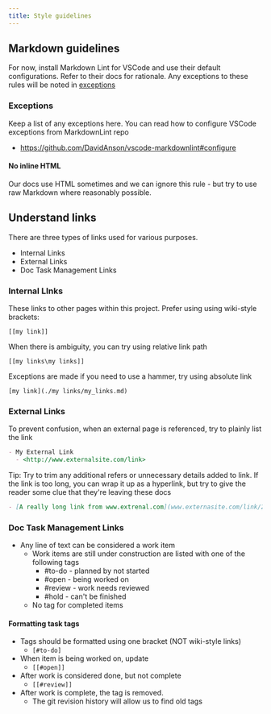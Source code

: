```yaml
---
title: Style guidelines
---
```


## Markdown guidelines

For now, install Markdown Lint for VSCode and use their default configurations. Refer to their docs for rationale. Any exceptions to these rules will be noted in [exceptions](#exceptions)

### Exceptions

Keep a list of any exceptions here. You can read how to configure VSCode exceptions from MarkdownLint repo

- <https://github.com/DavidAnson/vscode-markdownlint#configure>

#### No inline HTML

Our docs use HTML sometimes and we can ignore this rule - but try to use raw Markdown where reasonably possible.

## Understand links

There are three types of links used for various purposes.

- Internal Links
- External Links
- Doc Task Management Links

### Internal LInks

These links to other pages within this project. Prefer using  using wiki-style brackets:

`[[my link]]`

When there is ambiguity, you can try using relative link path

``[[my links\my links]]``

Exceptions are made if you need to use a hammer, try using absolute link

`[my link](./my links/my_links.md)`

### External Links

To prevent confusion, when an external page is referenced, try to plainly list the link

```markdown
- My External Link
  - <http://www.externalsite.com/link>
```

Tip: Try to trim any additional refers or unnecessary details added to link. If the link is too long, you can wrap it up as a hyperlink, but try to give the reader some clue that they're leaving these docs

```markdown
- [A really long link from www.extrenal.com](www.externasite.com/link/23SDfgetffFFF34t46gf333fjjJdj/E93Fjajgjgaaa353436)
```

### Doc Task Management Links

- Any line of text can be considered a work item
  - Work items are still under construction are listed with one of the following tags
    - #to-do - planned by not started
    - #open - being worked on
    - #review - work needs reviewed
    - #hold - can't be finished
  - No tag for completed items

#### Formatting task tags

- Tags should be formatted using one bracket (NOT wiki-style links)
  - `[#to-do]`
- When item is being worked on, update
  - `[[#open]]`
- After work is considered done, but not complete
  - `[[#review]]`
- After work is complete, the tag is removed.
  - The git revision history will allow us to find old tags
